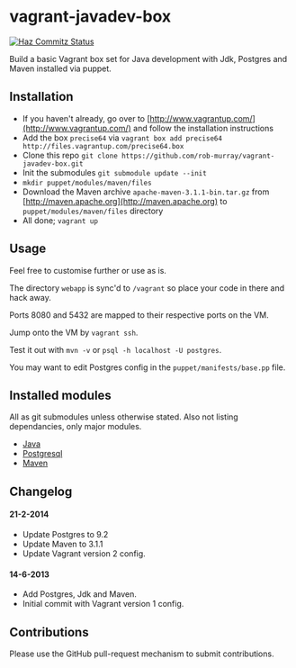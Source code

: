 vagrant-javadev-box
================

[![Haz Commitz Status](http://haz-commitz.herokuapp.com/repos/rob-murray/vagrant-javadev-box.svg)](http://haz-commitz.herokuapp.com/repos/rob-murray/vagrant-javadev-box)

Build a basic Vagrant box set for Java development with Jdk, Postgres and Maven installed via puppet.

## Installation

* If you haven't already, go over to [http://www.vagrantup.com/](http://www.vagrantup.com/) and follow the installation instructions
* Add the box `precise64` via `vagrant box add precise64 http://files.vagrantup.com/precise64.box`
* Clone this repo `git clone https://github.com/rob-murray/vagrant-javadev-box.git`
* Init the submodules `git submodule update --init`
* `mkdir puppet/modules/maven/files`
* Download the Maven archive `apache-maven-3.1.1-bin.tar.gz` from [http://maven.apache.org](http://maven.apache.org) to `puppet/modules/maven/files` directory
* All done; `vagrant up`

## Usage

Feel free to customise further or use as is.

The directory `webapp` is sync'd to `/vagrant` so place your code in there and hack away.

Ports 8080 and 5432 are mapped to their respective ports on the VM.

Jump onto the VM by `vagrant ssh`.

Test it out with `mvn -v` or `psql -h localhost -U postgres`.

You may want to edit Postgres config in the `puppet/manifests/base.pp` file.


## Installed modules

All as git submodules unless otherwise stated. Also not listing dependancies, only major modules.

* [Java](https://github.com/puppetlabs/puppetlabs-java)
* [Postgresql](https://github.com/puppetlabs/puppet-postgresql)
* [Maven](https://github.com/7terminals/puppet-maven)

## Changelog

#### 21-2-2014

* Update Postgres to 9.2
* Update Maven to 3.1.1
* Update Vagrant version 2 config.

#### 14-6-2013

* Add Postgres, Jdk and Maven.
* Initial commit with Vagrant version 1 config.


## Contributions

Please use the GitHub pull-request mechanism to submit contributions.
